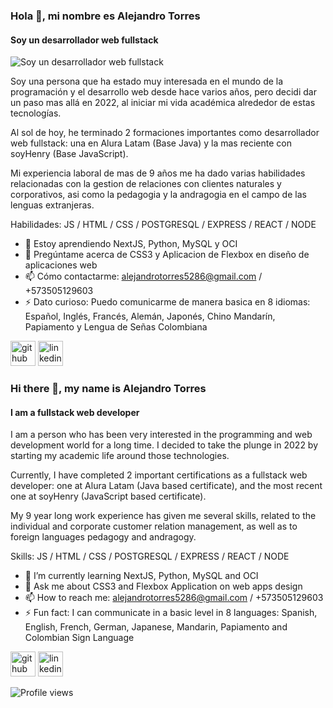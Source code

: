 ### Hola 👋, mi nombre es Alejandro Torres
#### Soy un desarrollador web fullstack
![Soy un desarrollador web fullstack](https://media.licdn.com/dms/image/D4E16AQGNK28rBaLHRw/profile-displaybackgroundimage-shrink_350_1400/0/1677512719869?e=1683158400&v=beta&t=jbaZSficgJEKDvfNB4pbG_g5jRfbOYYxLrtDXE9pDNs)

Soy una persona que ha estado muy interesada en el mundo de la programación y el desarrollo web desde hace varios años, pero decidi dar un paso mas allá en 2022, al iniciar mi vida académica alrededor de estas tecnologías.

Al sol de hoy, he terminado 2 formaciones importantes como desarrollador web fullstack: una en Alura Latam (Base Java) y la mas reciente con soyHenry (Base JavaScript).

Mi experiencia laboral de mas de 9 años me ha dado varias habilidades relacionadas con la gestion de relaciones con clientes naturales y corporativos, asi como la pedagogia y la andragogia en el campo de las lenguas extranjeras.

Habilidades: JS / HTML / CSS / POSTGRESQL / EXPRESS / REACT / NODE

- 🌱 Estoy aprendiendo NextJS, Python, MySQL y OCI 
- 💬 Pregúntame acerca de CSS3 y Aplicacion de Flexbox en diseño de aplicaciones web 
- 📫 Cómo contactarme: alejandrotorres5286@gmail.com / +573505129603 
- ⚡ Dato curioso: Puedo comunicarme de manera basica en 8 idiomas: Español, Inglés, Francés, Alemán, Japonés, Chino Mandarín, Papiamento y Lengua de Señas Colombiana 


[<img src='https://cdn.jsdelivr.net/npm/simple-icons@3.0.1/icons/github.svg' alt='github' height='40'>](https://github.com/https://github.com/jalejotorresm)  [<img src='https://cdn.jsdelivr.net/npm/simple-icons@3.0.1/icons/linkedin.svg' alt='linkedin' height='40'>](https://www.linkedin.com/in/https://www.linkedin.com/in/jalejotorresm5286/)  

### Hi there 👋, my name is Alejandro Torres
#### I am a fullstack web developer
I am a person who has been very interested in the programming and web development world for a long time. I decided to take the plunge in 2022 by starting my academic life around those technologies.

Currently, I have completed 2 important certifications as a fullstack web developer: one at Alura Latam (Java based certificate), and the most recent one at soyHenry (JavaScript based certificate).

My 9 year long work experience has given me several skills, related to the individual and corporate customer relation management, as well as to foreign languages pedagogy and andragogy.

Skills: JS / HTML / CSS / POSTGRESQL / EXPRESS / REACT / NODE

- 🌱 I’m currently learning NextJS, Python, MySQL and OCI 
- 💬 Ask me about CSS3 and Flexbox Application on web apps design 
- 📫 How to reach me: alejandrotorres5286@gmail.com / +573505129603 
- ⚡ Fun fact: I can communicate in a basic level in 8 languages: Spanish, English, French, German, Japanese, Mandarin, Papiamento and Colombian Sign Language 


[<img src='https://cdn.jsdelivr.net/npm/simple-icons@3.0.1/icons/github.svg' alt='github' height='40'>](https://github.com/https://github.com/jalejotorresm)  [<img src='https://cdn.jsdelivr.net/npm/simple-icons@3.0.1/icons/linkedin.svg' alt='linkedin' height='40'>](https://www.linkedin.com/in/https://www.linkedin.com/in/jalejotorresm5286/)  

![Profile views](https://gpvc.arturio.dev/https://github.com/jalejotorresm)  
